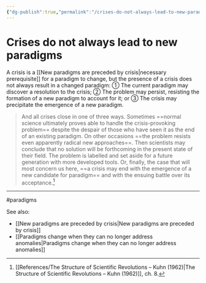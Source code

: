 ```yaml
---
{"dg-publish":true,"permalink":"/crises-do-not-always-lead-to-new-paradigms/"}
---
```



# Crises do not always lead to new paradigms

A crisis is a [[New paradigms are preceded by crisis\|necessary prerequisite]] for a paradigm to change, but the presence of a crisis does not always result in a changed paradigm: ① The current paradigm may discover a resolution to the crisis; ② The problem may persist, resisting the formation of a new paradigm to account for it; or ③ The crisis may precipitate the emergence of a new paradigm.

> And all crises close in one of three ways. Sometimes ==normal science ultimately proves able to handle the crisis-provoking problem== despite the despair of those who have seen it as the end of an existing paradigm. On other occasions ==the problem resists even apparently radical new approaches==. Then scientists may conclude that no solution will be forthcoming in the present state of their field. The problem is labelled and set aside for a future generation with more developed tools. Or, finally, the case that will most concern us here, ==a crisis may end with the emergence of a new candidate for paradigm== and with the ensuing battle over its acceptance.[^1]


---
#paradigms 

See also:
- [[New paradigms are preceded by crisis\|New paradigms are preceded by crisis]]
- [[Paradigms change when they can no longer address anomalies\|Paradigms change when they can no longer address anomalies]]

[^1]: [[References/The Structure of Scientific Revolutions – Kuhn (1962)\|The Structure of Scientific Revolutions – Kuhn (1962)]], ch. 8.